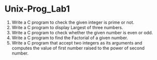 # Unix-Prog_Lab1 
1. Write a C program to check the given integer is prime or not. 
2. Write a C program to display Largest of three numbers. 
3. Write a C program to check whether the given number is even or odd. 
4. Write a C program to find the Factorial of a given number. 
5. Write a C program that accept two integers as its arguments and computes the value of first number raised to the power of second number.


